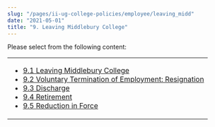 ```yaml
---
slug: "/pages/ii-ug-college-policies/employee/leaving_midd"
date: "2021-05-01"
title: "9. Leaving Middlebury College"
---
```


Please select from the following content:

<table>

<tbody>

<tr valign="top">

<td>

- [9.1 Leaving Middlebury College](/pages/ii-ug-college-policies/employee/leaving_midd/leaving_middlebury_college)
- [9.2 Voluntary Termination of Employment: Resignation](/pages/ii-ug-college-policies/employee/leaving_midd/resignation)
- [9.3 Discharge](/pages/ii-ug-college-policies/employee/leaving_midd/discharge)
- [9.4 Retirement](/pages/ii-ug-college-policies/employee/leaving_midd/retirement)
- [9.5 Reduction in Force](/pages/ii-ug-college-policies/employee/leaving_midd/rif)

</td>

</tr>

</tbody>

</table>
